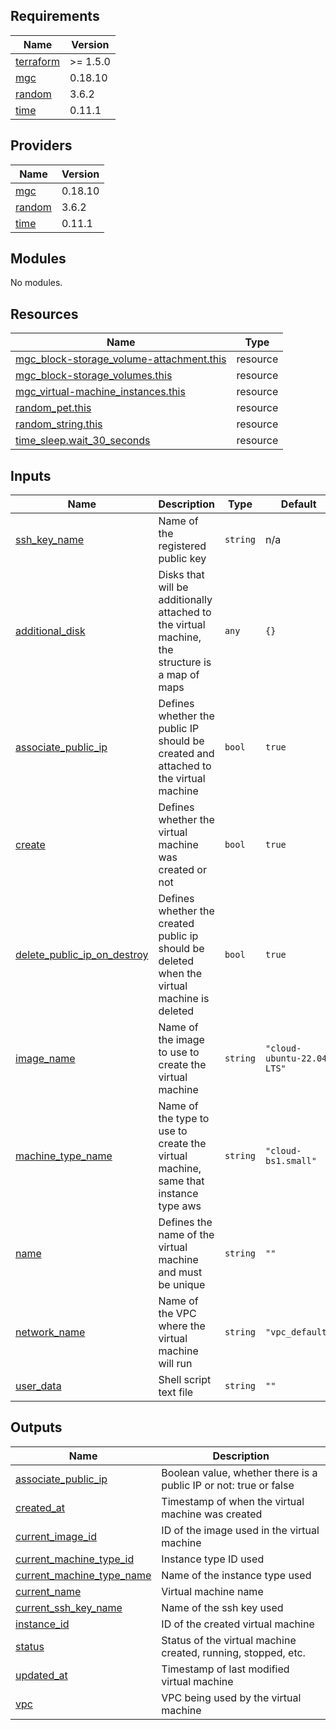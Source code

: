 ## Requirements

| Name | Version |
|------|---------|
| <a name="requirement_terraform"></a> [terraform](#requirement\_terraform) | >= 1.5.0 |
| <a name="requirement_mgc"></a> [mgc](#requirement\_mgc) | 0.18.10 |
| <a name="requirement_random"></a> [random](#requirement\_random) | 3.6.2 |
| <a name="requirement_time"></a> [time](#requirement\_time) | 0.11.1 |

## Providers

| Name | Version |
|------|---------|
| <a name="provider_mgc"></a> [mgc](#provider\_mgc) | 0.18.10 |
| <a name="provider_random"></a> [random](#provider\_random) | 3.6.2 |
| <a name="provider_time"></a> [time](#provider\_time) | 0.11.1 |

## Modules

No modules.

## Resources

| Name | Type |
|------|------|
| [mgc_block-storage_volume-attachment.this](https://registry.terraform.io/providers/MagaluCloud/mgc/0.18.10/docs/resources/block-storage_volume-attachment) | resource |
| [mgc_block-storage_volumes.this](https://registry.terraform.io/providers/MagaluCloud/mgc/0.18.10/docs/resources/block-storage_volumes) | resource |
| [mgc_virtual-machine_instances.this](https://registry.terraform.io/providers/MagaluCloud/mgc/0.18.10/docs/resources/virtual-machine_instances) | resource |
| [random_pet.this](https://registry.terraform.io/providers/hashicorp/random/3.6.2/docs/resources/pet) | resource |
| [random_string.this](https://registry.terraform.io/providers/hashicorp/random/3.6.2/docs/resources/string) | resource |
| [time_sleep.wait_30_seconds](https://registry.terraform.io/providers/hashicorp/time/0.11.1/docs/resources/sleep) | resource |

## Inputs

| Name | Description | Type | Default | Required |
|------|-------------|------|---------|:--------:|
| <a name="input_ssh_key_name"></a> [ssh\_key\_name](#input\_ssh\_key\_name) | Name of the registered public key | `string` | n/a | yes |
| <a name="input_additional_disk"></a> [additional\_disk](#input\_additional\_disk) | Disks that will be additionally attached to the virtual machine, the structure is a map of maps | `any` | `{}` | no |
| <a name="input_associate_public_ip"></a> [associate\_public\_ip](#input\_associate\_public\_ip) | Defines whether the public IP should be created and attached to the virtual machine | `bool` | `true` | no |
| <a name="input_create"></a> [create](#input\_create) | Defines whether the virtual machine was created or not | `bool` | `true` | no |
| <a name="input_delete_public_ip_on_destroy"></a> [delete\_public\_ip\_on\_destroy](#input\_delete\_public\_ip\_on\_destroy) | Defines whether the created public ip should be deleted when the virtual machine is deleted | `bool` | `true` | no |
| <a name="input_image_name"></a> [image\_name](#input\_image\_name) | Name of the image to use to create the virtual machine | `string` | `"cloud-ubuntu-22.04 LTS"` | no |
| <a name="input_machine_type_name"></a> [machine\_type\_name](#input\_machine\_type\_name) | Name of the type to use to create the virtual machine, same that instance type aws | `string` | `"cloud-bs1.small"` | no |
| <a name="input_name"></a> [name](#input\_name) | Defines the name of the virtual machine and must be unique | `string` | `""` | no |
| <a name="input_network_name"></a> [network\_name](#input\_network\_name) | Name of the VPC where the virtual machine will run | `string` | `"vpc_default"` | no |
| <a name="input_user_data"></a> [user\_data](#input\_user\_data) | Shell script text file | `string` | `""` | no |

## Outputs

| Name | Description |
|------|-------------|
| <a name="output_associate_public_ip"></a> [associate\_public\_ip](#output\_associate\_public\_ip) | Boolean value, whether there is a public IP or not: true or false |
| <a name="output_created_at"></a> [created\_at](#output\_created\_at) | Timestamp of when the virtual machine was created |
| <a name="output_current_image_id"></a> [current\_image\_id](#output\_current\_image\_id) | ID of the image used in the virtual machine |
| <a name="output_current_machine_type_id"></a> [current\_machine\_type\_id](#output\_current\_machine\_type\_id) | Instance type ID used |
| <a name="output_current_machine_type_name"></a> [current\_machine\_type\_name](#output\_current\_machine\_type\_name) | Name of the instance type used |
| <a name="output_current_name"></a> [current\_name](#output\_current\_name) | Virtual machine name |
| <a name="output_current_ssh_key_name"></a> [current\_ssh\_key\_name](#output\_current\_ssh\_key\_name) | Name of the ssh key used |
| <a name="output_instance_id"></a> [instance\_id](#output\_instance\_id) | ID of the created virtual machine |
| <a name="output_status"></a> [status](#output\_status) | Status of the virtual machine created, running, stopped, etc. |
| <a name="output_updated_at"></a> [updated\_at](#output\_updated\_at) | Timestamp of last modified virtual machine |
| <a name="output_vpc"></a> [vpc](#output\_vpc) | VPC being used by the virtual machine |